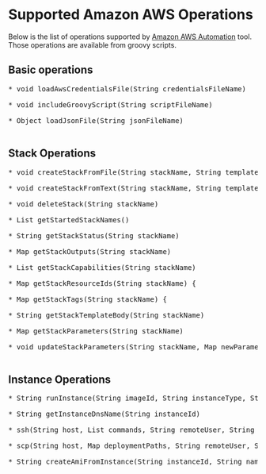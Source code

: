 # Supported Amazon AWS Operations #

Below is the list of operations supported by [Amazon AWS Automation](http://code.google.com/p/amazon-aws-automation/) tool. Those operations are available from groovy scripts.

## Basic operations ##

<pre>
* void loadAwsCredentialsFile(String credentialsFileName)<br>
* void includeGroovyScript(String scriptFileName)<br>
* Object loadJsonFile(String jsonFileName)<br>
</pre>

## Stack Operations ##

<pre>
* void createStackFromFile(String stackName, String templateFileName, Map<String, Object> parameterValues)<br>
* void createStackFromText(String stackName, String templateBody, Map<String, Object> parameterValues)<br>
* void deleteStack(String stackName)<br>
* List<String> getStartedStackNames()<br>
* String getStackStatus(String stackName)<br>
* Map<String, String> getStackOutputs(String stackName)<br>
* List<String> getStackCapabilities(String stackName)<br>
* Map<String, String> getStackResourceIds(String stackName) {<br>
* Map<String, String> getStackTags(String stackName) {<br>
* String getStackTemplateBody(String stackName)<br>
* Map<String, String> getStackParameters(String stackName)<br>
* void updateStackParameters(String stackName, Map<String, Object> newParameterValues)<br>
</pre>

## Instance Operations ##

<pre>
* String runInstance(String imageId, String instanceType, String userData, String keyPairName, ArrayList<String> securityGroupIds)<br>
* String getInstanceDnsName(String instanceId)<br>
* ssh(String host, List<String> commands, String remoteUser, String privateKey)<br>
* scp(String host, Map<String, String> deploymentPaths, String remoteUser, String privateKey, String workingDir)<br>
* String createAmiFromInstance(String instanceId, String name, boolean noReboot)<br>
</pre>